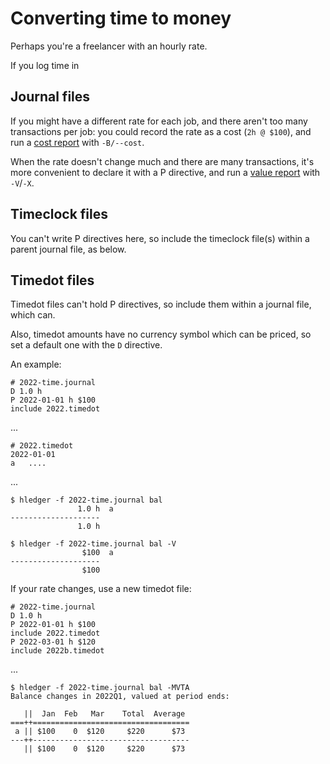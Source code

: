 # Converting time to money

Perhaps you're a freelancer with an hourly rate.

If you log time in

## Journal files

If you might have a different rate for each job, 
and there aren't too many transactions per job:
you could record the rate as a cost (`2h @ $100`),
and run a [cost report](hledger.html#conversion--cost) with `-B/--cost`.

When the rate doesn't change much and there are many transactions,
it's more convenient to declare it with a P directive,
and run a [value report](hledger.html#valuation) with `-V`/`-X`.

## Timeclock files

You can't write P directives here, so include the timeclock file(s)
within a parent journal file, as below.

## Timedot files

Timedot files can't hold P directives, so include them within a
journal file, which can.

Also, timedot amounts have no currency symbol which can be priced,
so set a default one with the `D` directive. 

An example:

    # 2022-time.journal
    D 1.0 h
    P 2022-01-01 h $100
    include 2022.timedot

...

    # 2022.timedot
    2022-01-01
    a   ....

...

    $ hledger -f 2022-time.journal bal 
                   1.0 h  a
    --------------------
                   1.0 h  

    $ hledger -f 2022-time.journal bal -V
                    $100  a
    --------------------
                    $100  

If your rate changes, use a new timedot file:

    # 2022-time.journal
    D 1.0 h
    P 2022-01-01 h $100
    include 2022.timedot
    P 2022-03-01 h $120
    include 2022b.timedot

...

    $ hledger -f 2022-time.journal bal -MVTA
    Balance changes in 2022Q1, valued at period ends:
    
       ||  Jan  Feb   Mar    Total  Average 
    ===++===================================
     a || $100    0  $120     $220      $73 
    ---++-----------------------------------
       || $100    0  $120     $220      $73 


